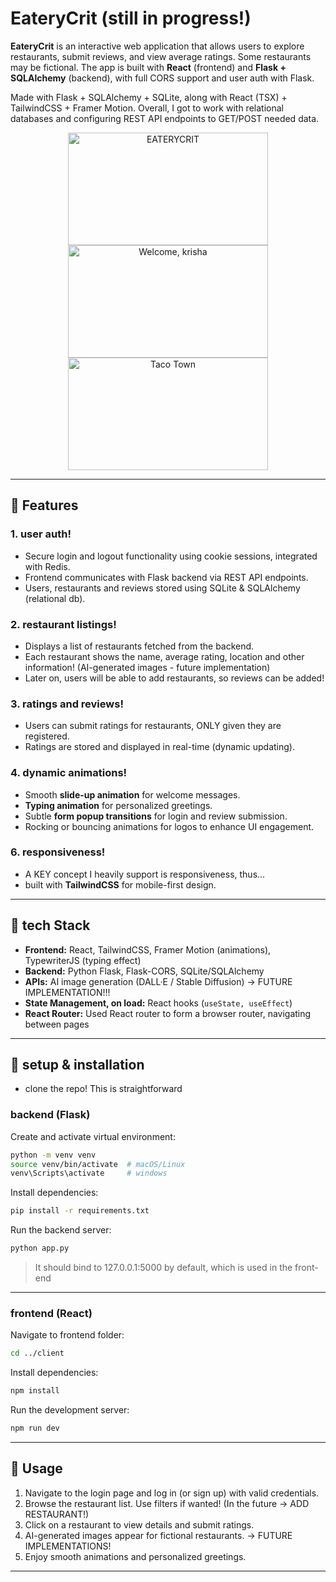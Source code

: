 # EateryCrit (still in progress!)

**EateryCrit** is an interactive web application that allows users to explore restaurants, submit reviews, and view average ratings. Some restaurants may be fictional. The app is built with **React** (frontend) and **Flask + SQLAlchemy** (backend), with full CORS support and user auth with Flask.

Made with Flask + SQLAlchemy + SQLite, along with React (TSX) + TailwindCSS + Framer Motion. Overall, I got to work with relational databases and configuring REST API endpoints to GET/POST needed data.

<p align="center">
<img width="320" height="180" alt="EATERYCRIT" src="https://github.com/user-attachments/assets/a1ee2c30-34bc-480e-8d76-cfafb7d11fbe" />
<img width="320" height="180" alt="Welcome, krisha" src="https://github.com/user-attachments/assets/b524c324-385c-4b83-9d90-1c96c0d376a9" />
<img width="320" height="180" alt="Taco Town" src="https://github.com/user-attachments/assets/a6a89415-a5ab-4019-b7bf-fc3ac58de954" />
</p>

---

## 🍣 Features

### 1. **user auth!**

* Secure login and logout functionality using cookie sessions, integrated with Redis.
* Frontend communicates with Flask backend via REST API endpoints.
* Users, restaurants and reviews stored using SQLite & SQLAlchemy (relational db).

### 2. **restaurant listings!**

* Displays a list of restaurants fetched from the backend.
* Each restaurant shows the name, average rating, location and other information! (AI-generated images - future implementation)
* Later on, users will be able to add restaurants, so reviews can be added!

### 3. **ratings and reviews!**

* Users can submit ratings for restaurants, ONLY given they are registered.
* Ratings are stored and displayed in real-time (dynamic updating).

### 4. **dynamic animations!**

* Smooth **slide-up animation** for welcome messages.
* **Typing animation** for personalized greetings.
* Subtle **form popup transitions** for login and review submission.
* Rocking or bouncing animations for logos to enhance UI engagement.

### 6. **responsiveness!**

* A KEY concept I heavily support is responsiveness, thus...
* built with **TailwindCSS** for mobile-first design.

---

## 🍡 tech Stack

* **Frontend:** React, TailwindCSS, Framer Motion (animations), TypewriterJS (typing effect)
* **Backend:** Python Flask, Flask-CORS, SQLite/SQLAlchemy
* **APIs:** AI image generation (DALL·E / Stable Diffusion) -> FUTURE IMPLEMENTATION!!!
* **State Management, on load:** React hooks (`useState, useEffect`)
* **React Router:** Used React router to form a browser router, navigating between pages

---

## 🍤 setup & installation

* clone the repo! This is straightforward

### backend (Flask)

Create and activate virtual environment:

```bash
python -m venv venv
source venv/bin/activate  # macOS/Linux
venv\Scripts\activate     # windows
```

Install dependencies:

```bash
pip install -r requirements.txt
```

Run the backend server:

```bash
python app.py
```

> It should bind to 127.0.0.1:5000 by default, which is used in the front-end

---

### frontend (React)

Navigate to frontend folder:

```bash
cd ../client
```

Install dependencies:

```bash
npm install
```

Run the development server:

```bash
npm run dev
```

---

## 🍧 Usage

1. Navigate to the login page and log in (or sign up) with valid credentials.
2. Browse the restaurant list. Use filters if wanted! (In the future -> ADD RESTAURANT!)
3. Click on a restaurant to view details and submit ratings.
4. AI-generated images appear for fictional restaurants. -> FUTURE IMPLEMENTATIONS!
5. Enjoy smooth animations and personalized greetings.

---
